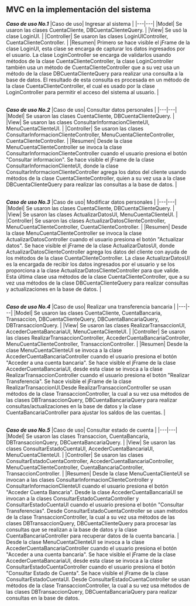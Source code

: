 ## MVC en la implementación del sistema


***Caso de uso No.1***
|Caso de uso| Ingresar al sistema |
|---|---|
|Model| Se usaron las clases CuentaCliente, DBCuentaClienteQuery. |
|View| Se usó la clase LoginUI. |
|Controller| Se usaron las clases LoginUIController, CuentaClienteController. |
|Resumen| Primero se hace visible el jFrame de la clase LoginUI, esta clase se encarga de capturar los datos ingresados por el usuario. La clase LoginController se encarga de validarlos usando métodos de la clase CuentaClienteController, la clase LoginController también usa un método de CuentaClienteController que a su vez usa un método de la clase DBCuentaClienteQuery para realizar una consulta a la base de datos. El resultado de esta consulta es procesada en un método de la clase CuentaClienteController, el cual es usado por la clase LoginController para permitir el acceso del sistema al usuario. |
<br />
<br />


***Caso de uso No.2***
|Caso de uso| Consultar datos personales |
|---|---|
|Model| Se usaron las clases CuentaCliente, DBCuentaClienteQuery. |
|View| Se usaron las clases ConsultarInformacionClienteUI, MenuCuentaClienteUI. |
|Controller| Se usaron las clases ConsultarInformacionClienteController, MenuCuentaClienteController, CuentaClienteController. |
|Resumen| Desde la clase MenuCuentaClienteController se invoca la clase ConsultarInformacionClienteController cuando el usuario presiona el botón "Consultar informacion". Se hace visible el jFrame de la clase ConsultarInformacionClienteUI, donde la clase ConsultarInformacionClienteController agrega los datos del cliente usando métodos de la clase CuentaClienteController, quien a su vez usa a la clase DBCuentaClienteQuery para realizar las consultas a la base de datos. |
<br />
<br />



***Caso de uso No.3***
|Caso de uso| Modificar datos personales |
|---|---|
|Model| Se usaron las clases CuentaCliente, DBCuentaClienteQuery. |
|View| Se usaron las clases ActualizarDatosUI, MenuCuentaClienteUI. |
|Controller| Se usaron las clases ActualizarDatosClienteController, MenuCuentaClienteController, CuentaClienteController. |
|Resumen| Desde la clase MenuCuentaClienteController se invoca la clase ActualizarDatosController cuando el usuario presiona el botón "Actualizar datos". Se hace visible el jFrame de la clase ActualizarDatosUI, donde ActualizarDatosClienteController agrega los datos del cliente con ayuda de los métodos de la clase CuentaClienteController. La clase ActualizarDatosUI es la encargada de recibir los datos ingresados por el usuario y se los proporciona a la clase ActualizarDatosClienteController para que valide. Esta última clase usa métodos de la clase CuentaClienteController, que a su vez usa métodos de la clase DBCuentaClienteQuery para realizar consultas y actualizaciones en la base de datos. |
<br />
<br />



***Caso de uso No.4***
|Caso de uso| Realizar una transferencia bancaria |
|---|---|
|Model| Se usaron las clases CuentaCliente, CuentaBancaria, Transaccion, DBCuentaClienteQuery, DBCuentaBancariaQuery, DBTransaccionQuery. |
|View| Se usaron las clases RealizarTransaccionUI, AccederCuentaBancariaUI, MenuCuentaClienteUI. |
|Controller| Se usaron las clases RealizarTransaccionController, AccederCuentaBancariaController, MenuCuentaClienteController, TransaccionController.  |
|Resumen| Desde la clase MenuCuentaClienteUI se invoca a la clase AccederCuentaBancariaController cuando el usuario presiona el botón "Acceder a una cuenta bancaria". Se hace visible el jFrame de la clase AccederCuentaBancariaUI, desde esta clase se invoca a la clase RealizarTransaccionController cuando el usuario presiona el botón "Realizar Transferencia". Se hace visible el jFrame de la clase RealizarTransaccionUI.Desde RealizarTransaccionController se usan métodos de la clase TransaccionController, la cual a su vez usa métodos de las clases DBTransaccionQuery, DBCuentaBancariaQuery para realizar consultas/actualizaciones en la base de datos y la clase CuentaBancariaController para ajustar los saldos de las cuentas.  |
<br />
<br />



***Caso de uso No.5***
|Caso de uso| Consultar estado de cuenta |
|---|---|
|Model| Se usaron las clases Transaccion, CuentaBancaria, DBTransaccionQuery, DBCuentaBancariaQuery.  |
|View| Se usaron las clases ConsultarEstadoCuentaUI, AccederCuentaBancariaUI, MenuCuentaClienteUI.  |
|Controller| Se usaron las clases ConsultarEstadoCuentaController, AccederCuentaBancariaController, MenuCuentaClienteController, CuentaBancariaController, TransaccionController.  |
|Resumen| Desde la clase MenuCuentaClienteUI se invocan a las clases ConsultarInformacionClienteController y ConsultarInformacionClienteUI cuando el usuario presiona el botón "Acceder Cuenta Bancaria". Desde la clase AccederCuentaBancariaUI se invocan a la clases ConsultarEstadoCuentaController y ConsultarEstadoCuentaUI cuando el usuario presiona el botón "Consultar Transferencias". Desde ConsultarEstadoCuentaController se usan métodos de la clase TransaccionController, la cual a su vez usa métodos de las clases DBTransaccionQuery, DBCuentaClienteQuery para procesar las consultas que se realizan a la base de datos y la clase CuentaBancariaController para recuperar datos de la cuenta bancaria. |
Desde la clase MenuCuentaClienteUI se invoca a la clase AccederCuentaBancariaController cuando el usuario presiona el botón "Acceder a una cuenta bancaria". Se hace visible el jFrame de la clase AccederCuentaBancariaUI, desde esta clase se invoca a la clase ConsultarEstadoCuentaController cuando el usuario presiona el botón "Consultar Estado de Cuenta". Se hace visible el jFrame de la clase ConsultarEstadoCuentaUI. Desde ConsultarEstadoCuentaController se usan métodos de la clase TransaccionController, la cual a su vez usa métodos de las clases DBTransaccionQuery, DBCuentaBancariaQuery para realizar consultas en la base de datos.
<br />
<br />

